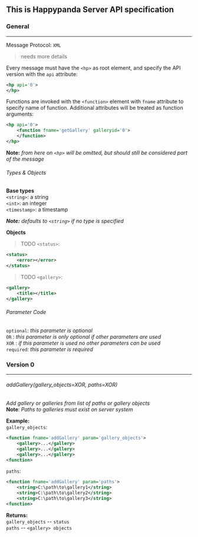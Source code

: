 ## This is Happypanda Server API specification
### General
----
Message Protocol: `XML`
> needs more details

Every message must have the `<hp>` as root element, and specify the API version with the `api` attribute:
```xml
<hp api='0'>
</hp>
```

Functions are invoked with the `<function>` element with `fname` attribute to specify name of function. Additional attributes will be treated as function arguments:
```xml
<hp api='0'>
    <function fname='getGallery' galleryid='0'>
    </function>
</hp>
```

**Note:** *from here on `<hp>` will be omitted, but should still be considered part of the message*

###### Types & Objects
**Base types**  
`<string>`: a string  
`<int>`: an integer  
`<timestamp>`: a timestamp  

***Note:*** *defaults to `<string>` if no type is specified*

**Objects**  
> TODO
`<status>`:
```xml
<status>
    <error></error>
</status>
```

> TODO
`<gallery>`:
```xml
<gallery>
    <title></title>
</gallery>
```

###### Parameter Code
`optional`: *this parameter is optional*  
`OR` : *this parameter is only optional if other parameters are used*  
`XOR` : *if this parameter is used no other parameters can be used*  
`required`: *this parameter is required*  

### Version 0
-----
###### addGallery(gallery_objects=XOR, paths=XOR)
*Add gallery or galleries from list of paths or gallery objects*  
**Note**: *Paths to galleries must exist on server system*

**Example:**  
`gallery_objects`:
```xml
<function fname='addGallery' param='gallery_objects'>
    <gallery>...</gallery>
    <gallery>...</gallery>
    <gallery>...</gallery>
<function>

```
`paths`:
```xml
<function fname='addGallery' param='paths'>
    <string>C:\path\to\gallery1</string>
    <string>C:\path\to\gallery2</string>
    <string>C:\path\to\gallery3</string>
<function>

```

**Returns:**  
`gallery_objects` -- `status`  
`paths` -- `<gallery> objects`  


